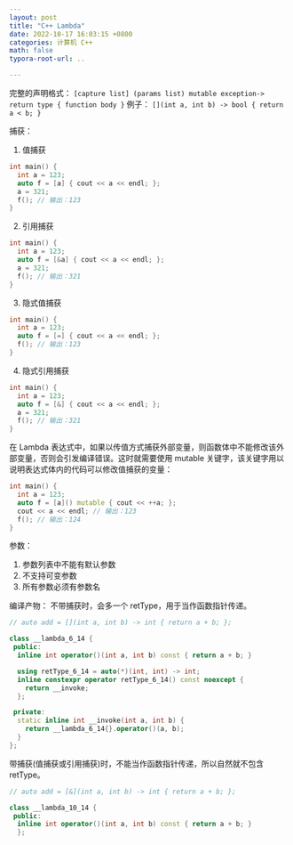 ```yaml
---
layout: post
title: "C++ Lambda"
date: 2022-10-17 16:03:15 +0800
categories: 计算机 C++
math: false
typora-root-url: ..

---
```


完整的声明格式：
`[capture list] (params list) mutable exception-> return type { function body }`
例子：
`[](int a, int b) -> bool { return a < b; }`

捕获：
1. 值捕获  
```cpp
int main() {
  int a = 123;
  auto f = [a] { cout << a << endl; }; 
  a = 321;
  f(); // 输出：123
}
```

2. 引用捕获  
```cpp
int main() {
  int a = 123;
  auto f = [&a] { cout << a << endl; }; 
  a = 321;
  f(); // 输出：321
}
```

3. 隐式值捕获
```cpp
int main() {
  int a = 123;
  auto f = [=] { cout << a << endl; };
  f(); // 输出：123
}
```

4. 隐式引用捕获  
```cpp
int main() {
  int a = 123;
  auto f = [&] { cout << a << endl; };
  a = 321;
  f(); // 输出：321
}
```

在 Lambda 表达式中，如果以传值方式捕获外部变量，则函数体中不能修改该外部变量，否则会引发编译错误。这时就需要使用 mutable 关键字，该关键字用以说明表达式体内的代码可以修改值捕获的变量：
```cpp
int main() {
  int a = 123;
  auto f = [a]() mutable { cout << ++a; };
  cout << a << endl; // 输出：123
  f(); // 输出：124
}
```

参数：
1. 参数列表中不能有默认参数
2. 不支持可变参数
3. 所有参数必须有参数名

编译产物：
不带捕获时，会多一个 retType，用于当作函数指针传递。
```cpp
// auto add = [](int a, int b) -> int { return a + b; };

class __lambda_6_14 {
 public:
  inline int operator()(int a, int b) const { return a + b; }

  using retType_6_14 = auto(*)(int, int) -> int;
  inline constexpr operator retType_6_14() const noexcept {
    return __invoke;
  };

 private:
  static inline int __invoke(int a, int b) {
    return __lambda_6_14{}.operator()(a, b);
  }
};
```

带捕获(值捕获或引用捕获)时，不能当作函数指针传递，所以自然就不包含 retType。
```cpp
// auto add = [&](int a, int b) -> int { return a + b; };

class __lambda_10_14 {
 public:
  inline int operator()(int a, int b) const { return a + b; }
  };
```
